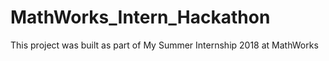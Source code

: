 # MathWorks_Intern_Hackathon
This project was built as part of My Summer Internship 2018 at MathWorks
